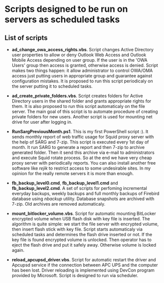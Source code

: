 Scripts designed to be run on servers as scheduled tasks
==============

## List of scripts

* **ad_change_owa_access_rights.vbs**. Script changes Active Directory user properties to allow or deny Outlook Web Access and Outlook Mobile Access depending on user group. If the user is in the 'OWA Users' group then access is granted, otherwise access is denied. Script makes two things happen: it allow administrator to control OWA/OMA access just putting users in appropriate group and guarantee against configuration mistakes. It is proposed to run this script periodicaly on the server putting it to scheduled tasks.

* **ad_create_private_folders.vbs**. Script creates folders for Active Directory users in the shared folder and grants appropriate rights for them. It is also proposed to run this script automaticaly on the file server. The main goal of this script is to automate procedure of creating private folders for new users. Another script is used for mounting net drive for user after logging in. 

* **RunSargPreviousMonth.ps1**. This is my first PowerShell script :). It sends monthly report of web traffic usage for Squid proxy server with the help of SARG and 7-zip. This script is executed every 1st day of month. It run SARG to generate a report and then 7-zip to archive generated folder. Then it send this archive via e-mail to administrators and execute Squid rotate process. So at the end we have very cheap proxy server with periodically reports. You can also install another free software like *rejik* to restrict access to some undesirable sites. In my opinion for the really remote servers it is more than enough.

* **fb_backup_level0.cmd**, **fb_backup_level1.cmd** and **fb_backup_level2.cmd**. A set of scripts for perfoming incremental everyday backups, weekly backups and full monthly backups of Firebird database using *nbackup* utility. Database snapshots are archived with 7-zip. Old archives are removed automaticaly.

* **mount_bitlocker_volume.vbs**. Script for automatic mounting BitLocker encrypted volume when USB flash disk with key file is inserted. The algorithm is quite simple: we start the file server with encrypted volume, then insert flash stick with key file. Script starts automaticaly via scheduled tasks and determines the flash drive inserted or not. If the key file is found encrypted volume is unlocked. Then operator has to eject the flash drive and put it safely away. Otherwise volume is locked again.

* **reload_apcupsd_driver.vbs**. Script for automatic restart the driver and Apcupsd service if the connection between APC UPS and the computer has been lost. Driver reloading is implemented using DevCon program provided by Microsoft. Script is designed to run via scheduler.
